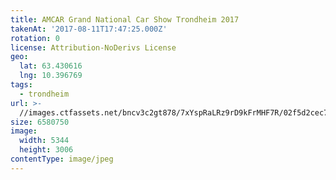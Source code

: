 ```yaml
---
title: AMCAR Grand National Car Show Trondheim 2017
takenAt: '2017-08-11T17:47:25.000Z'
rotation: 0
license: Attribution-NoDerivs License
geo:
  lat: 63.430616
  lng: 10.396769
tags:
  - trondheim
url: >-
  //images.ctfassets.net/bncv3c2gt878/7xYspRaLRz9rD9kFrMHF7R/02f5d2cec7721f76f4027536bb5b5048/amcar-grand-national-car-show-trondheim-2017_36508160945_o
size: 6580750
image:
  width: 5344
  height: 3006
contentType: image/jpeg
---
```


